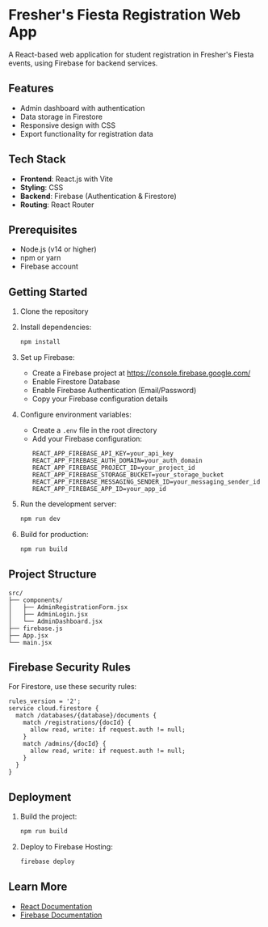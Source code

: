 # Fresher's Fiesta Registration Web App

A React-based web application for student registration in Fresher's Fiesta events, using Firebase for backend services.

## Features

- Admin dashboard with authentication
- Data storage in Firestore
- Responsive design with CSS
- Export functionality for registration data

## Tech Stack

- **Frontend**: React.js with Vite
- **Styling**: CSS
- **Backend**: Firebase (Authentication & Firestore)
- **Routing**: React Router

## Prerequisites

- Node.js (v14 or higher)
- npm or yarn
- Firebase account

## Getting Started

1. Clone the repository
2. Install dependencies:
   ```bash
   npm install
   ```

3. Set up Firebase:
   - Create a Firebase project at https://console.firebase.google.com/
   - Enable Firestore Database
   - Enable Firebase Authentication (Email/Password)
   - Copy your Firebase configuration details

4. Configure environment variables:
   - Create a `.env` file in the root directory
   - Add your Firebase configuration:
     ```
     REACT_APP_FIREBASE_API_KEY=your_api_key
     REACT_APP_FIREBASE_AUTH_DOMAIN=your_auth_domain
     REACT_APP_FIREBASE_PROJECT_ID=your_project_id
     REACT_APP_FIREBASE_STORAGE_BUCKET=your_storage_bucket
     REACT_APP_FIREBASE_MESSAGING_SENDER_ID=your_messaging_sender_id
     REACT_APP_FIREBASE_APP_ID=your_app_id
     ```

5. Run the development server:
   ```bash
   npm run dev
   ```

6. Build for production:
   ```bash
   npm run build
   ```

## Project Structure

```
src/
├── components/
│   ├── AdminRegistrationForm.jsx
│   ├── AdminLogin.jsx
│   └── AdminDashboard.jsx
├── firebase.js
├── App.jsx
└── main.jsx
```

## Firebase Security Rules

For Firestore, use these security rules:

```
rules_version = '2';
service cloud.firestore {
  match /databases/{database}/documents {
    match /registrations/{docId} {
      allow read, write: if request.auth != null;
    }
    match /admins/{docId} {
      allow read, write: if request.auth != null;
    }
  }
}
```

## Deployment

1. Build the project:
   ```bash
   npm run build
   ```

2. Deploy to Firebase Hosting:
   ```bash
   firebase deploy
   ```

## Learn More

- [React Documentation](https://reactjs.org/)
- [Firebase Documentation](https://firebase.google.com/docs)